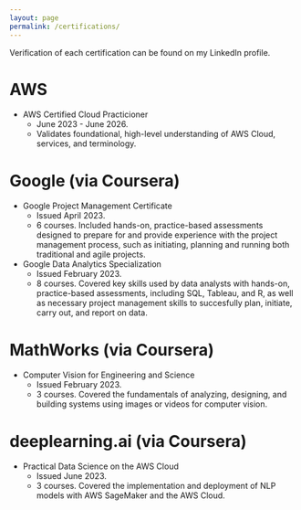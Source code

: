 ```yaml
---
layout: page
permalink: /certifications/
---
```


Verification of each certification can be found on my LinkedIn profile.

# AWS
* AWS Certified Cloud Practicioner
    * June 2023 - June 2026.
    * Validates foundational, high-level understanding of AWS Cloud, services, and terminology. 


# Google (via Coursera)
* Google Project Management Certificate
    * Issued April 2023.
    * 6 courses. Included hands-on, practice-based assessments designed to prepare for and provide experience with the project management process, such as initiating, planning and running both traditional and agile projects.
* Google Data Analytics Specialization
    * Issued February 2023.
    * 8 courses.  Covered key skills used by data analysts with hands-on, practice-based assessments, including SQL, Tableau, and R, as well as necessary project management skills to succesfully plan, initiate, carry out, and report on data.


# MathWorks (via Coursera)
* Computer Vision for Engineering and Science
    * Issued February 2023.
    * 3 courses. Covered the fundamentals of analyzing, designing, and building systems using images or videos for computer vision.


# deeplearning.ai (via Coursera)
* Practical Data Science on the AWS Cloud
    * Issued June 2023.
    * 3 courses. Covered the implementation and deployment of NLP models with AWS SageMaker and the AWS Cloud.